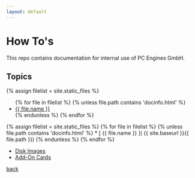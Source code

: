 ```yaml
---
layout: default
---
```

# How To's

This repo contains documentation for internal use of PC Engines GmbH.

## Topics

{% assign filelist = site.static_files  %}
<ul>
  {% for file in filelist %}
	{% unless file.path contains 'docinfo.html' %}
	      <li><a href="{{ site.baseurl }}{{ file.path }}">{{ file.name }}</a></li>
	{% endunless %}
  {% endfor %}
</ul>


{% assign filelist = site.static_files  %}
{% for file in filelist %}
	{% unless file.path contains 'docinfo.html' %}
	    *   [ {{ file.name }} ]( {{ site.baseurl }}{{ file.path }})
	{% endunless %}
{% endfor %}


*   [Disk Images](./disk_images.html)
*   [Add-On Cards](./addon_cards.html)

[back](../)
